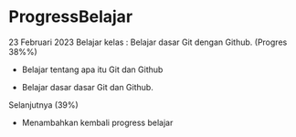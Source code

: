 # ProgressBelajar

23 Februari 2023
Belajar kelas : Belajar dasar Git dengan Github. (Progres 38%%)

* Belajar tentang apa itu Git dan Github

* Belajar dasar dasar Git dan Github.

Selanjutnya  (39%)
* Menambahkan kembali progress belajar
